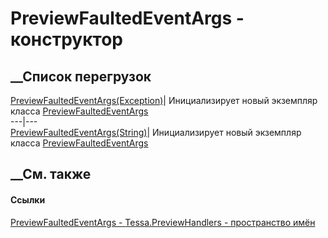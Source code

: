 # PreviewFaultedEventArgs - конструктор
##  __Список перегрузок
[PreviewFaultedEventArgs(Exception)](M_Tessa_PreviewHandlers_PreviewFaultedEventArgs__ctor.htm)|
Инициализирует новый экземпляр класса
[PreviewFaultedEventArgs](T_Tessa_PreviewHandlers_PreviewFaultedEventArgs.htm)  
---|---  
[PreviewFaultedEventArgs(String)](M_Tessa_PreviewHandlers_PreviewFaultedEventArgs__ctor_1.htm)|
Инициализирует новый экземпляр класса
[PreviewFaultedEventArgs](T_Tessa_PreviewHandlers_PreviewFaultedEventArgs.htm)  
##  __См. также
#### Ссылки
[PreviewFaultedEventArgs -
](T_Tessa_PreviewHandlers_PreviewFaultedEventArgs.htm)
[Tessa.PreviewHandlers - пространство имён](N_Tessa_PreviewHandlers.htm)
